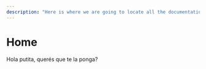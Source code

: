 ```yaml
---
description: "Here is where we are going to locate all the documentation, tutorials, interesting facts, and more about SpiralNodes! \U0001F30C"
---
```


# Home

Hola putita, querés que te la ponga?

